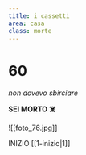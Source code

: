 ```yaml
---
title: i cassetti
area: casa
class: morte
---
```

# 60
_non dovevo sbirciare_

**SEI MORTO ☠️**

![[foto_76.jpg]]

INIZIO [[1-inizio|1]]

